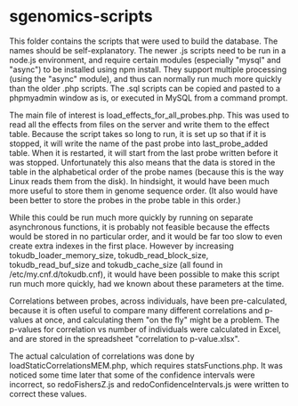 # sgenomics-scripts

This folder contains the scripts that were used to build the database. The names should be self-explanatory. The newer .js scripts need to be run in a node.js environment, and require certain modules (especially "mysql" and "async") to be installed using npm install. They support multiple processing (using the "async" module), and thus can normally run much more quickly than the older .php scripts. The .sql scripts can be copied and pasted to a phpmyadmin window as is, or executed in MySQL from a command prompt.

The main file of interest is load_effects_for_all_probes.php. This was used to read all the effects from files on the server and write them to the effect table. Because the script takes so long to run, it is set up so that if it is stopped, it will write the name of the past probe into last_probe_added table. When it is restarted, it will start from the last probe written before it was stopped. Unfortunately this also means that the data is stored in the table in the alphabetical order of the probe names (because this is the way Linux reads them from the disk).  In hindsight, it would have been much more useful to store them in genome sequence order. (It also would have been better to store the probes in the probe table in this order.)

While this could be run much more quickly by running on separate asynchronous functions, it is probably not feasible because the effects would be stored in no particular order, and it would be far too slow to even create extra indexes in the first place. However by increasing tokudb_loader_memory_size, tokudb_read_block_size, tokudb_read_buf_size and tokudb_cache_size (all found in /etc/my.cnf.d/tokudb.cnf), it would have been possible to make this script run much more quickly, had we known about these parameters at the time.

Correlations between probes, across individuals, have been pre-calculated, because it is often useful to compare many different correlations and p-values at once, and calculating them "on the fly" might be a problem.  The p-values for correlation vs number of individuals were calculated in Excel, and are stored in the spreadsheet "correlation to p-value.xlsx".

The actual calculation of correlations was done by loadStaticCorrelationsMEM.php, which requires statsFunctions.php. It was noticed some time later that some of the confidence intervals were incorrect, so redoFishersZ.js and redoConfidenceIntervals.js were written to correct these values.
